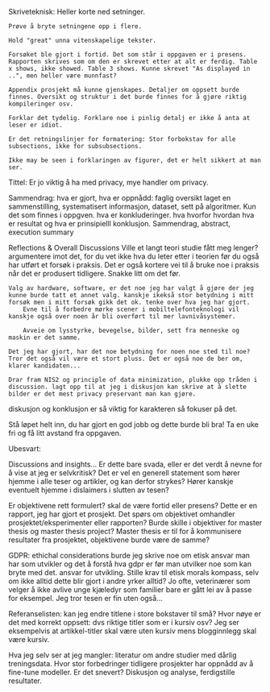 Skriveteknisk:
	Heller korte ned setninger. 
	
	Prøve å bryte setningene opp i flere. 
	
	Hold "great" unna vitenskapelige tekster. 
	
	Forsøket ble gjort i fortid. Det som står i oppgaven er i presens. Rapporten skrives som om den er skrevet etter at alt er ferdig. Table x shows, ikke showed. Table 3 shows. Kunne skrevet "As displayed in ..", men heller være munnfast?

	Appendix prosjekt må kunne gjenskapes. Detaljer om oppsett burde finnes. Oversikt og struktur i det burde finnes for å gjøre riktig kompileringer osv. 

	Forklar det tydelig. Forklare noe i pinlig detalj er ikke å anta at leser er idiot. 

	Er det retningslinjer for formatering: Stor forbokstav for alle subsections, ikke for subsubsections. 

	Ikke may be seen i forklaringen av figurer, det er helt sikkert at man ser. 

Tittel: Er jo viktig å ha med privacy, mye handler om privacy. 

Sammendrag:
	hva er gjort, hva er oppnådd: faglig oversikt laget en sammenstilling, systematisert informasjon, dataset, sett på algoritmer. Kun det som finnes i oppgven. hva er konkluderinger.
	hva hvorfor hvordan hva er resultat og hva er prinsipielll konklusjon.
	Sammendrag, abstract, execution summary

Reflections & Overall Discussions
	Ville et langt teori studie fått meg lenger? argumentere imot det, for du vet ikke hva du leter etter i teorien før du også har utført et forsøk i praksis. Det er også kortere vei til å bruke noe i praksis når det er produsert tidligere. Snakke litt om det før.

	Valg av hardware, software, er det noe jeg har valgt å gjøre der jeg kunne burde tatt et annet valg. kanskje ikekså stor betydning i mitt forsøk men i mitt forsøk gikk det ok. tenke over hva jeg har gjort.
		Evne til å forbedre mørke scener i mobiltelefonteknologi vil kanskje også over noen år bli overført til mer lavnivåsystemer.

		Avveie om lysstyrke, bevegelse, bilder, sett fra menneske og maskin er det samme.

	Det jeg har gjort, har det noe betydning for noen noe sted til noe?
	Tror det også vil være et stort pluss. Det er også noe de ber om, klarer kandidaten...

	Drar fram NIS2 og principle of data minimization, plukke opp tråden i discussion. lagt opp til at jeg i diskusjon kan skrive at å slette bilder er det mest privacy preservant man kan gjøre.

diskusjon og konklusjon er så viktig for karakteren så fokuser på det.

Stå løpet helt inn, du har gjort en god jobb og dette burde bli bra!
Ta en uke fri og få litt avstand fra oppgaven.



Ubesvart:

Discussions and insights... Er dette bare svada, eller er det verdt å nevne for å vise at jeg er selvkritisk? Det er vel en generell statement som hører hjemme i alle teser og artikler, og kan derfor strykes? Hører kanskje eventuelt hjemme i dislaimers i slutten av tesen?

Er objektivene rett formulert? skal de være fortid eller presens?
	Dette er en rapport, jeg har gjort et prosjekt. Det spørs om objektivet omhandler prosjektet/eksperimenter eller rapporten?
	Burde skille i objektiver for master thesis og master thesis project? Master thesis er til for å kommunisere resultater fra prosjektet, objektivene burde være de samme?

GDPR: ethichal considerations burde jeg skrive noe om etisk ansvar man har som utvikler og det å forstå hva gdpr er før man utvilker noe som kan bryte med det. ansvar for utvikling. Stille krav til etisk morals kompass, selv om ikke alltid dette blir gjort i andre yrker alltid? Jo ofte, veterinærer som velger å ikke avlive unge kjæledyr som familier bare er gått lei av å passe for eksempel.
	Jeg tror tesen er fin uten også...

Referanselisten: 
kan jeg endre titlene i store bokstaver til små?
Hvor nøye er det med korrekt oppsett: dvs riktige titler som er i kursiv osv? Jeg ser eksempelvis at artikkel-titler skal være uten kursiv mens blogginnlegg skal være kursiv.

Hva jeg selv ser at jeg mangler:
literatur om andre studier med dårlig treningsdata.
Hvor stor forbedringer tidligere prosjekter har oppnådd av å fine-tune modeller.
	Er det snevert?
Diskusjon og analyse, ferdigstille resultater.


